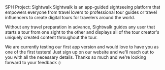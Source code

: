 SPH Project: Sightwalk
Sightwalk is an app-guided sightseeing platform that empowers everyone from travel lovers to professional tour guides or travel influencers to create digital tours for travelers around the world.

Without any travel preparation in advance, Sightwalk guides any user that starts a tour from one sight to the other and displays all of the tour creator's uniquely created content throughout the tour.

We are currently testing our first app version and would love to have you as one of the first testers! Just sign up on our website and we'll reach out to you with all the necessary details. Thanks so much and we're looking forward to your feedback :)  
